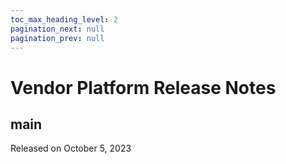 ```yaml
---
toc_max_heading_level: 2
pagination_next: null
pagination_prev: null
---
```


# Vendor Platform Release Notes

<!--RELEASE_NOTES_PLACEHOLDER-->

## main

Released on October 5, 2023
